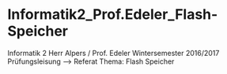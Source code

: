 # Informatik2_Prof.Edeler_Flash-Speicher

Informatik 2 
Herr Alpers / Prof. Edeler
Wintersemester 2016/2017
Prüfungsleisung --> Referat
Thema: Flash Speicher
